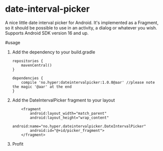 date-interval-picker
====================

A nice little date interval picker for Android. It's implemented as a Fragment, so it should be
possible to use in an activity, a dialog or whatever you wish. Supports Android SDK version 16 and
up.

#usage
1. Add the dependency to your build.gradle
    ```
    repositories {
        mavenCentral()
    }

    dependencies {
        compile 'no.hyper:dateintervalpicker:1.0.0@aar' //please note the magic '@aar' at the end
    }
    ```
2. Add the DateIntervalPicker fragment to your layout
    ```
        <fragment
            android:layout_width="match_parent"
            android:layout_height="wrap_content"
            android:name="no.hyper.dateintervalpicker.DateIntervalPicker"
            android:id="@+id/picker_fragment">
        </fragment>
    ```
3. Profit
